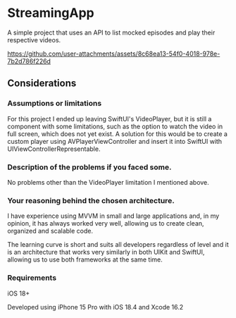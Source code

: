 # StreamingApp

A simple project that uses an API to list mocked episodes and play their respective videos.

https://github.com/user-attachments/assets/8c68ea13-54f0-4018-978e-7b2d786f226d

## Considerations
### Assumptions or limitations
For this project I ended up leaving SwiftUI's VideoPlayer, but it is still a component with some limitations, such as the option to watch the video in full screen, which does not yet exist. A solution for this would be to create a custom player using AVPlayerViewController and insert it into SwiftUI with UIViewControllerRepresentable.

### Description of the problems if you faced some.
No problems other than the VideoPlayer limitation I mentioned above.

### Your reasoning behind the chosen architecture.
I have experience using MVVM in small and large applications and, in my opinion, it has always worked very well, allowing us to create clean, organized and scalable code.

The learning curve is short and suits all developers regardless of level and it is an architecture that works very similarly in both UIKit and SwiftUI, allowing us to use both frameworks at the same time.

### Requirements
iOS 18+

Developed using iPhone 15 Pro with iOS 18.4 and Xcode 16.2
